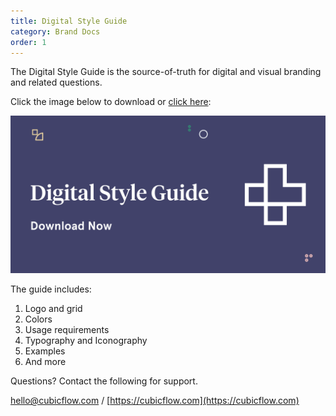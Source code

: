 ```yaml
---
title: Digital Style Guide
category: Brand Docs
order: 1
---
```


The Digital Style Guide is the source-of-truth for digital and visual branding and related questions.

Click the image below to download or [click here](/assets/digital-style-guide.pdf):

[![](/images/digital-style-guide-cover.svg)](/assets/digital-style-guide.pdf)

The guide includes:

1. Logo and grid
2. Colors
3. Usage requirements
4. Typography and Iconography
5. Examples
6. And more

Questions? Contact the following for support.

[hello@cubicflow.com](mailto:hello@cubicflow.com)  /  [https://cubicflow.com](https://cubicflow.com)
